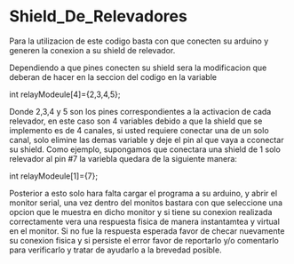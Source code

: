 # Shield_De_Relevadores
Para la utilizacion de este codigo basta con que conecten su arduino y generen la conexion a su shield de relevador.

Dependiendo a que pines conecten su shield sera la modificacion que deberan de hacer en la seccion del codigo en la variable 

int relayModeule[4]={2,3,4,5};

Donde 2,3,4 y 5 son los pines correspondientes a la activacion de cada relevador, en este caso son 4 variables debido a que la shield que se implemento es de 4 canales, si usted requiere conectar una de un solo canal, solo elimine las demas variable y deje el pin al que vaya a cconectar su shield. Como ejemplo, supongamos que conectara una shield de 1 solo relevador al pin #7 la variebla quedara de la siguiente manera:

int relayModeule[1]={7};


Posterior a esto solo hara falta cargar el programa a su arduino, y abrir el monitor serial, una vez dentro del monitos bastara con que seleccione una opcion que le muestra en dicho monitor y si tiene su conexion realizada correctamente vera una respuesta fisica de manera instantamtea y virtual en el monitor. Si no fue la respuesta esperada favor de checar nuevamente su conexion fisica y si persiste el error favor de reportarlo y/o comentarlo para verificarlo y tratar de ayudarlo a la brevedad posible.
